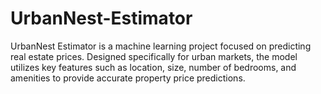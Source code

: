 # UrbanNest-Estimator
UrbanNest Estimator is a machine learning project focused on predicting real estate prices. Designed specifically for urban markets, the model utilizes key features such as location, size, number of bedrooms, and amenities to provide accurate property price predictions.
